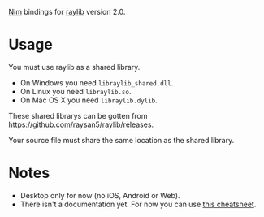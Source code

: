 [Nim](https://nim-lang.org) bindings for [raylib](http://raylib.com) version 2.0.

# Usage
You must use raylib as a shared library.

- On Windows you need `libraylib_shared.dll`.
- On Linux you need `libraylib.so`.
- On Mac OS X you need `libraylib.dylib`.

These shared librarys can be gotten from https://github.com/raysan5/raylib/releases.

Your source file must share the same location as the shared library.

# Notes
- Desktop only for now (no iOS, Android or Web).
- There isn't a documentation yet. For now you can use [this cheatsheet](http://www.raylib.com/cheatsheet/cheatsheet.html).
